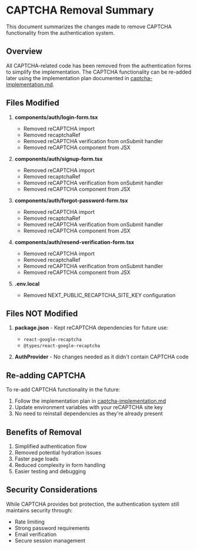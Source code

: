 # CAPTCHA Removal Summary

This document summarizes the changes made to remove CAPTCHA functionality from the authentication system.

## Overview

All CAPTCHA-related code has been removed from the authentication forms to simplify the implementation. The CAPTCHA functionality can be re-added later using the implementation plan documented in [captcha-implementation.md](captcha-implementation.md).

## Files Modified

1. **components/auth/login-form.tsx**
   - Removed reCAPTCHA import
   - Removed recaptchaRef
   - Removed reCAPTCHA verification from onSubmit handler
   - Removed reCAPTCHA component from JSX

2. **components/auth/signup-form.tsx**
   - Removed reCAPTCHA import
   - Removed recaptchaRef
   - Removed reCAPTCHA verification from onSubmit handler
   - Removed reCAPTCHA component from JSX

3. **components/auth/forgot-password-form.tsx**
   - Removed reCAPTCHA import
   - Removed recaptchaRef
   - Removed reCAPTCHA verification from onSubmit handler
   - Removed reCAPTCHA component from JSX

4. **components/auth/resend-verification-form.tsx**
   - Removed reCAPTCHA import
   - Removed recaptchaRef
   - Removed reCAPTCHA verification from onSubmit handler
   - Removed reCAPTCHA component from JSX

5. **.env.local**
   - Removed NEXT_PUBLIC_RECAPTCHA_SITE_KEY configuration

## Files NOT Modified

1. **package.json** - Kept reCAPTCHA dependencies for future use:
   - `react-google-recaptcha`
   - `@types/react-google-recaptcha`

2. **AuthProvider** - No changes needed as it didn't contain CAPTCHA code

## Re-adding CAPTCHA

To re-add CAPTCHA functionality in the future:

1. Follow the implementation plan in [captcha-implementation.md](captcha-implementation.md)
2. Update environment variables with your reCAPTCHA site key
3. No need to reinstall dependencies as they're already present

## Benefits of Removal

1. Simplified authentication flow
2. Removed potential hydration issues
3. Faster page loads
4. Reduced complexity in form handling
5. Easier testing and debugging

## Security Considerations

While CAPTCHA provides bot protection, the authentication system still maintains security through:

- Rate limiting
- Strong password requirements
- Email verification
- Secure session management
